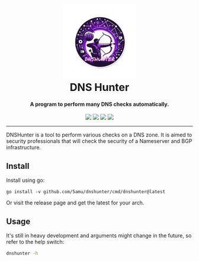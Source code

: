 <h1 align="center">
    <br>
    <img src="assets/dnshunter_logo.png" width="200px" alt="DNSHunter">
    <br>
    DNS Hunter
</h1>

<h4 align="center">A program to perform many DNS checks automatically.</h4>

<p align="center">
    <img src="https://img.shields.io/github/go-mod/go-version/5amu/dnshunter">
    <img src="https://github.com/5amu/dnshunter/actions/workflows/goreleaser.yml/badge.svg">
    <img src="https://github.com/5amu/dnshunter/actions/workflows/lint-test.yml/badge.svg">
    <img src="https://github.com/5amu/dnshunter/actions/workflows/build-test.yml/badge.svg">
</p>

---

DNSHunter is a tool to perform various checks on a DNS zone. It is aimed to security professionals that will check the security of a Nameserver and BGP infrastructure.

## Install

Install using go:

```
go install -v github.com/5amu/dnshunter/cmd/dnshunter@latest
```

Or visit the release page and get the latest for your arch.

## Usage

It's still in heavy development and arguments might change in the future, so refer to the help switch:

```bash
dnshunter -h
```
